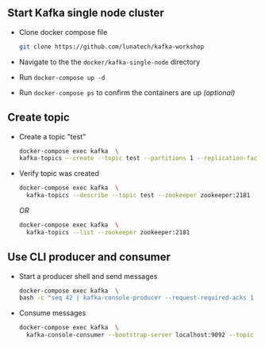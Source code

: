 ## Start Kafka single node cluster

- Clone docker compose file

  ```bash
  git clone https://github.com/lunatech/kafka-workshop
  ```

- Navigate to the the `docker/kafka-single-node` directory

- Run `docker-compose up -d` 

- Run `docker-compose ps` to confirm the containers are up *(optional)*




## Create topic


- Create a topic "test"

  ```bash
  docker-compose exec kafka  \
  kafka-topics --create --topic test --partitions 1 --replication-factor 1 --if-not-exists --zookeeper zookeeper:2181
  ```

- Verify topic was created

  ```bash
  docker-compose exec kafka  \
    kafka-topics --describe --topic test --zookeeper zookeeper:2181
  ```

  *OR* 

  ```bash
  docker-compose exec kafka  \
    kafka-topics --list --zookeeper zookeeper:2181
  ```

  
  

## Use CLI producer and consumer 


- ​Start a producer shell and send messages
 
    ```bash
    docker-compose exec kafka  \
    bash -c "seq 42 | kafka-console-producer --request-required-acks 1 --broker-list localhost:9092 --topic test"
    ```
 
 
 
- Consume messages
 
    ```bash
    docker-compose exec kafka  \
      kafka-console-consumer --bootstrap-server localhost:9092 --topic test --from-beginning
    ```
 
 
 
